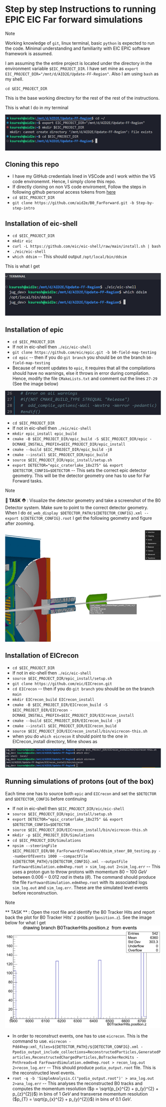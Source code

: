 
# Step by step Instructions to running EPIC EIC Far forward simulations

> [!NOTE]
> Working knowledge of `git`, linux terminal, basic `python` is expected to run the code.
> Minimal understanding and familiarity with EIC EPIC software framework is assumed.

I am assuming the the entire project is located under the directory in the environment variable `$EIC_PROJECT_DIR`. I have set mine as `export EIC_PROJECT_DIR="/mnt/d/AID2E/Update-FF-Region"`. Also I am using `bash` as my shell.

```
cd $EIC_PROJECT_DIR
```

This is the base working directory for the rest of the rest of the instructions. 

This is what I do in my terminal

![alt text](docs/assests/images/base-dir.png)

## Cloning this repo

* I have my GitHub credentials lined in VSCode and I work within the VS code environemnt. Hence, I simply clone this repo. 
* If directly cloning on non VS code enviroment, Follow the steps in following github personal access tokens from [here](https://docs.github.com/en/authentication/keeping-your-account-and-data-secure/managing-your-personal-access-tokens)
* `cd $EIC_PROJECT_DIR`
* `git clone https://github.com/aid2e/B0_FarForward.git -b Step-by-step-intro`

## Installation of eic-shell 

* `cd $EIC_PROJECT_DIR`
* `mkdir eic`
* `curl -L https://github.com/eic/eic-shell/raw/main/install.sh | bash`
* `./eic/eic-shell`
* `which ddsim` -- This should output `/opt/local/bin/ddsim`

This is what I get 

![alt text](docs/assests/images/eic-shell.png)

## Installation of epic

* `cd $EIC_PROJECT_DIR`
* If not in eic-shell then `./eic/eic-shell`
* `git clone https://github.com/eic/epic.git -b b0-field-map-testing`
* `cd epic` -- then if you do `git branch` you should be on the branch `b0-field-map-testing`
* Because of recent updates to `epic`, it requires that all the compilations should have no warnings, else it throws in error during compilation. Hence, modify the file `CMakeLists.txt` and comment out the lines `27-29` (See the image below) 

![alt text](docs/assests/images/cmake-epic.png)

* `cd $EIC_PROJECT_DIR`
* If not in eic-shell then `./eic/eic-shell`
* `mkdir epic_install epic_build`
* `cmake -B $EIC_PROJECT_DIR/epic_build -S $EIC_PROJECT_DIR/epic -DCMAKE_INSTALL_PREFIX=$EIC_PROJECT_DIR/epic_install`
* `cmake --build $EIC_PROJECT_DIR/epic_build -j8`
* `cmake --install $EIC_PROJECT_DIR/epic_build`
* `source $EIC_PROJECT_DIR/epic_install/setup.sh`
* `export DETECTOR="epic_craterlake_18x275" && export $DETECTOR_CONFIG=$DETECTOR` -- This sets the correct epic detector geometry. This will be the detector geometry one has to use for Far Forward tasks.

> [!NOTE]
> **👷 TASK ⛑️** : Visualize the detector geometry and take a screenshot of the B0 Detector system. Make sure to point to the correct detector geometry. 
> When I do `dd_web_display $DETECTOR_PATH/${DETECTOR_CONFIG}.xml --export ${DETECTOR_CONFIG}.root` I get the following geometry and figure after zooming.

![alt text](docs/assests/images/B0-detector-system.png)

## Installation of EICrecon

* `cd $EIC_PROJECT_DIR`
* If not in eic-shell then `./eic/eic-shell`
* `source $EIC_PROJECT_DIR/epic_install/setup.sh`
* `git clone https://github.com/eic/EICrecon.git`
* `cd EICrecon` -- then if you do `git branch` you should be on the branch `main`
* `mkdir EICrecon_build EICrecon_install`
* `cmake -B $EIC_PROJECT_DIR/EICrecon_build -S $EIC_PROJECT_DIR/EICrecon -DCMAKE_INSTALL_PREFIX=$EIC_PROJECT_DIR/EICrecon_install`
* `cmake --build $EIC_PROJECT_DIR/EICrecon_build -j8`
* `cmake --install $EIC_PROJECT_DIR/EICrecon_build`
* `source $EIC_PROJECT_DIR/EICrecon_install/bin/eicrecon-this.sh`
* when you do `which eicrecon` it should point to the one in EICrecon_install directory, Mine shows as 

![alt text](docs/assests/images/eic-recon.png)


## Running simulations of protons (out of the box)

Each time one has to source both `epic` and `EICrecon` and set the `$DETECTOR` and `$DETECTOR_CONFIG` before continuing 

* If not in eic-shell then `$EIC_PROJECT_DIR/eic/eic-shell`
* `source $EIC_PROJECT_DIR/epic_install/setup.sh`
* `export DETECTOR="epic_craterlake_18x275" && export $DETECTOR_CONFIG=$DETECTOR`
* `source $EIC_PROJECT_DIR/EICrecon_install/bin/eicrecon-this.sh`
* `mkdir -p $EIC_PROJECT_DIR/Simulations`
* `cd $EIC_PROJECT_DIR/Simulations`
* `npsim --steeringFile $EIC_PROJECT_DIR/B0_FarForward/FromAlex/ddsim_steer_B0_testing.py --numberOfEvents 1000 --compactFile ${DETECTOR_PATH}/${DETECTOR_CONFIG}.xml --outputFile FarFowardSimulation.edm4hep.root > sim_log.out 2>sim_log.err` -- This uses a proton gun to throw protons with momentum $80-100~GeV$ between $0.006 - 0.012~rad$ in theta ($\theta$). The command should produce the file `FarFowardSimulation.edm4hep.root` with its associated logs `sim_log.out` and `sim_log.err`. These are the simulated level events before reconstruction. 
> [!NOTE]
> ** TASK ** : Open the root file and identify the B0 Tracker Hits and report back the plot for B0 Tracker Hits' z position (`position.z`). See the image below for what I get
![alt text](docs/assests/images/B0TrackerHits.png)
* In order to reconstruct events, one has to use `eicrecon`. This is the command to use. `eicrecon -Pdd4hep:xml_files=${DETECTOR_PATH}/${DETECTOR_CONFIG}.xml -Ppodio_output_include_collections=ReconstructedParticles,GeneratedParticles,ReconstructedChargedParticles,BoTrackerRecHits -Pnthreads=8 FarFowardSimulation.edm4hep.root > recon_log.out 2>recon_log.err` -- This should produce `podio_output.root` file. This is the reconstructed level events.
* `root -q -b 'SimpleAnalysis.C("podio_output.root")' > ana_log.out 2>ana_log.err` -- This analyses the reconstructed B0 tracks and computes the momentum resolution ($p = \sqrt{p_{x}^{2} + p_{y}^{2} + p_{z}^{2}}$) in bins of $1~GeV$ and transverse momentum resolution ($p_{T} = \sqrt{p_{x}^{2} + p_{y}^{2}}$) in bins of $0.1~GeV$.
